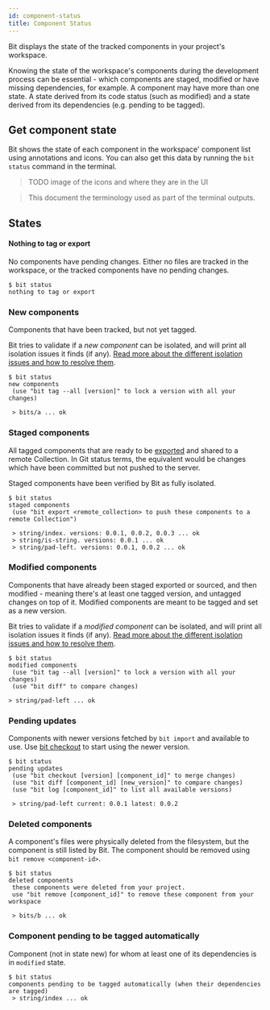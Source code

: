 ```yaml
---
id: component-status
title: Component Status
---
```


Bit displays the state of the tracked components in your project's workspace.

Knowing the state of the workspace's components during the development process can be essential - which components are staged, modified or have missing dependencies, for example. A component may have more than one state. A state derived from its code status (such as modified) and a state derived from its dependencies (e.g. pending to be tagged).

## Get component state

Bit shows the state of each component in the workspace' component list using annotations and icons. You can also get this data by running the `bit status` command in the terminal.

> TODO image of the icons and where they are in the UI

> This document  the terminology used as part of the terminal outputs.

## States

#### Nothing to tag or export

No components have pending changes. Either no files are tracked in the workspace, or the tracked components have no pending changes.

```shell
$ bit status
nothing to tag or export
```

### New components

Components that have been tracked, but not yet tagged.

Bit tries to validate if a *new component* can be isolated, and will print all isolation issues it finds (if any). 
[Read more about the different isolation issues and how to resolve them](/docs/add-and-isolate-components#isolation-errors).

```shell
$ bit status
new components
 (use "bit tag --all [version]" to lock a version with all your changes)

 > bits/a ... ok
```

### Staged components

All tagged components that are ready to be [exported](/docs/apis/cli-all#export) and shared to a remote Collection.
In Git status terms, the equivalent would be changes which have been committed but not pushed to the server.

Staged components have been verified by Bit as fully isolated.

```shell
$ bit status
staged components
 (use "bit export <remote_collection> to push these components to a remote Collection")

 > string/index. versions: 0.0.1, 0.0.2, 0.0.3 ... ok
 > string/is-string. versions: 0.0.1 ... ok
 > string/pad-left. versions: 0.0.1, 0.0.2 ... ok
```

### Modified components

Components that have already been staged exported or sourced, and then modified - meaning there's at least one tagged version, and untagged changes on top of it.
Modified components are meant to be tagged and set as a new version.

Bit tries to validate if a *modified component* can be isolated, and will print all isolation issues it finds (if any). 
[Read more about the different isolation issues and how to resolve them](/docs/add-and-isolate-components#isolation-errors).

```shell
$ bit status
modified components
 (use "bit tag --all [version]" to lock a version with all your changes)
 (use "bit diff" to compare changes)

> string/pad-left ... ok
```

### Pending updates

Components with newer versions fetched by `bit import` and available to use. Use [bit checkout](/docs/apis/cli-all#checkout) to start using the newer version.

```shell
$ bit status
pending updates
 (use "bit checkout [version] [component_id]" to merge changes)
 (use "bit diff [component_id] [new_version]" to compare changes)
 (use "bit log [component_id]" to list all available versions)

 > string/pad-left current: 0.0.1 latest: 0.0.2
```

### Deleted components

A component's files were physically deleted from the filesystem, but the component is still listed by Bit. The component should be removed using `bit remove <component-id>`.

```shell
$ bit status
deleted components
 these components were deleted from your project.
 use "bit remove [component_id]" to remove these component from your workspace

 > bits/b ... ok
```

### Component pending to be tagged automatically

Component (not in state new) for whom at least one of its dependencies is in `modified` state. 

```shell
$ bit status
components pending to be tagged automatically (when their dependencies are tagged)
 > string/index ... ok
```